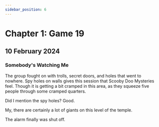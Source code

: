 ```yaml
---
sidebar_position: 6
---
```


# Chapter 1: Game 19

## 10 February 2024

### Somebody's Watching Me

The group fought on with trolls, secret doors, and holes that went to nowhere. Spy holes on walls gives this session that Scooby Doo Mysteries feel. Though it is getting a bit cramped in this area, as they squeeze five people through some cramped quarters.

Did I mention the spy holes? Good.

My, there are certainly a lot of giants on this level of the temple.

The alarm finally was shut off.